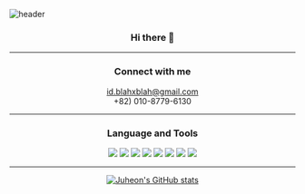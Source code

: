 ![header](https://capsule-render.vercel.app/api?type=waving&color=bada55&&height=200&text=WELCOME&fontColor=ffffff&fontAlignY=40&desc=Juheon's%20GitHub&animation=fadeIn)

### <div align=center>Hi there 👋</div>

***
### <div align=center>Connect with me</div>
<div align=center><a href="mailto:id.blahxblah@gmail.com">id.blahxblah@gmail.com</a></div>

<div align=center>+82) 010-8779-6130</div>

***

### <div align=center>Language and Tools</div>

<div align=center><!--Python-->
<img src="https://img.shields.io/badge/Python-3776AB?style=for-the-badge&logo=python&logoColor=white">&nbsp;<!--MySQL--><img src="https://img.shields.io/badge/MySQL-4479A1?style=for-the-badge&logo=mysql&logoColor=white">&nbsp;<!--Spark--><img src="https://img.shields.io/badge/Spark-E25A1C?style=for-the-badge&logo=apachespark&logoColor=white">&nbsp;<!--Git--><img src="https://img.shields.io/badge/Git-F05032?style=for-the-badge&logo=git&logoColor=white">&nbsp;<!--GitHub--><img src="https://img.shields.io/badge/GitHub-181717?style=for-the-badge&logo=github&logoColor=white">&nbsp;<!--Docker--><img src="https://img.shields.io/badge/Docker-2496ED?style=for-the-badge&logo=docker&logoColor=white">&nbsp;<!--Airflow--><img src="https://img.shields.io/badge/Airflow-017CEE?style=for-the-badge&logo=apacheairflow&logoColor=white">&nbsp;<!--Linux--><img src="https://img.shields.io/badge/Linux-FCC624?style=for-the-badge&logo=linux&logoColor=black"></div>

***

<div align="center">
  <a href="https://github.com/blahxblah/github-readme-stats">
    <img src="https://github-readme-stats.vercel.app/api?username=blahxblah&show_icons=true&hide_rank=true&theme=gruvbox_light" alt="Juheon's GitHub stats">
  </a>
</div>


<!--
**blahxblah/blahxblah** is a ✨ _special_ ✨ repository because its `README.md` (this file) appears on your GitHub profile.

Here are some ideas to get you started:

- 🔭 I’m currently working on ...
- 🌱 I’m currently learning ...
- 👯 I’m looking to collaborate on ...
- 🤔 I’m looking for help with ...
- 💬 Ask me about ...
- 📫 How to reach me: ...
- 😄 Pronouns: ...
- ⚡ Fun fact: ...
-->
